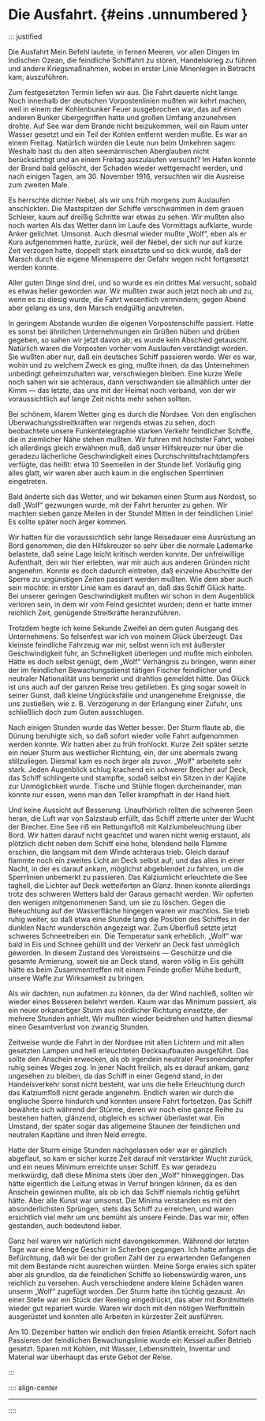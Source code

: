 # Die Ausfahrt. {#eins .unnumbered }

::: justified

Die Ausfahrt Mein Befehl lautete, in fernen Meeren, vor allen Dingen im
Indischen Ozean, die feindliche Schiffahrt zu stören, Handelskrieg zu führen und
andere Kriegsmaßnahmen, wobei in erster Linie Minenlegen in Betracht kam,
auszuführen.

Zum festgesetzten Termin liefen wir aus. Die Fahrt dauerte nicht lange. Noch
innerhalb der deutschen Vorpostenlinien mußten wir kehrt machen, weil in einem
der Kohlenbunker Feuer ausgebrochen war, das auf einen anderen Bunker
übergegriffen hatte und großen Umfang anzunehmen drohte. Auf See war dem Brande
nicht beizukommen, weil ein Raum unter Wasser gesetzt und ein Teil der Kohlen
entfernt werden mußte. Es war an einem Freitag. Natürlich würden die Leute nun
beim Umkehren sagen: Weshalb hast du den alten seemännischen Aberglauben nicht
berücksichtigt und an einem Freitag auszulaufen versucht? Im Hafen konnte der
Brand bald gelöscht, der Schaden wieder wettgemacht werden, und nach einigen
Tagen, am 30. November 1916, versuchten wir die Ausreise zum zweiten Male.

Es herrschte dichter Nebel, als wir uns früh morgens zum Auslaufen anschickten.
Die Mastspitzen der Schiffe verschwammen in dem grauen Schleier, kaum auf
dreißig Schritte war etwas zu sehen. Wir mußten also noch warten Als das Wetter
dann im Laufe des Vormittags aufklarte, wurde Anker gelichtet. Umsonst. Auch
diesmal wieder mußte „Wolf“, eben als er Kurs aufgenommen hatte, zurück, weil
der Nebel, der sich nur auf kurze Zeit verzogen hatte, doppelt stark einsetzte
und so dick wurde, daß der Marsch durch die eigene Minensperre der Gefahr wegen
nicht fortgesetzt werden konnte.

Aller guten Dinge sind drei, und so wurde es ein drittes Mal versucht, sobald es
etwas heller geworden war. Wir mußten zwar auch jetzt noch ab und zu, wenn es zu
diesig wurde, die Fahrt wesentlich vermindern; gegen Abend aber gelang es uns,
den Marsch endgültig anzutreten.

In geringem Abstande wurden die eigenen Vorpostenschiffe passiert. Hatte es
sonst bei ähnlichen Unternehmungen ein Grüßen hüben und drüben gegeben, so sahen
wir jetzt davon ab; es wurde kein Abschied getauscht. Natürlich waren die
Vorposten vorher vom Auslaufen verständigt worden. Sie wußten aber nur, daß ein
deutsches Schiff passieren werde. Wer es war, wohin und zu welchem Zweck es
ging, mußte ihnen, da das Unternehmen unbedingt geheimzuhalten war, verschwiegen
bleiben. Eine kurze Weile noch sahen wir sie achteraus, dann verschwanden sie
allmählich unter der Kimm — das letzte, das uns mit der Heimat noch verband, von
der wir voraussichtlich auf lange Zeit nichts mehr sehen sollten.

Bei schönem, klarem Wetter ging es durch die Nordsee. Von den englischen
Überwachungsstreitkräften war nirgends etwas zu sehen, doch beobachtete unsere
Funkentelegraphie starken Verkehr feindlicher Schiffe, die in ziemlicher Nähe
stehen mußten. Wir fuhren mit höchster Fahrt, wobei ich allerdings gleich
erwähnen muß, daß unser Hilfskreuzer nur über die geradezu lächerliche
Geschwindigkeit eines Durchschnittsfrachtdampfers verfügte, das heißt: etwa 10
Seemeilen in der Stunde lief. Vorläufig ging alles glatt, wir waren aber auch
kaum in die englischen Sperrlinien eingetreten.

Bald änderte sich das Wetter, und wir bekamen einen Sturm aus Nordost, so daß
„Wolf“ gezwungen wurde, mit der Fahrt herunter zu gehen. Wir machten sieben
ganze Meilen in der Stunde! Mitten in der feindlichen Linie! Es sollte später
noch ärger kommen. 

Wir hatten für die voraussichtlich sehr lange Reisedauer eine Ausrüstung an Bord
genommen, die den Hilfskreuzer so sehr über die normale Lademarke belastete, daß
seine Lage leicht kritisch werden konnte. Der unfreiwillige Aufenthalt, den wir
hier erlebten, war mir auch aus anderen Gründen nicht angenehm. Konnte es doch
dadurch eintreten, daß einzelne Abschnitte der Sperre zu ungünstigen Zeiten
passiert werden mußten. Wie dem aber auch sein mochte: in erster Linie kam es
darauf an, daß das Schiff Glück hatte. Bei unserer geringen Geschwindigkeit
mußten wir schon in dem Augenblick verloren sein, in dem wir vom Feind gesichtet
wurden; denn er hatte immer reichlich Zeit, genügende Streitkräfte
heranzuführen.

Trotzdem hegte ich keine Sekunde Zweifel an dem guten Ausgang des Unternehmens.
So felsenfest war ich von meinem Glück überzeugt. Das kleinste feindliche
Fahrzeug war mir, selbst wenn ich mit äußerster Geschwindigkeit fuhr, an
Schnelligkeit überlegen und mußte mich einholen. Hätte es doch selbst genügt,
dem „Wolf“ Verhängnis zu bringen, wenn einer der im feindlichen Bewachungsdienst
tätigen Fischer feindlicher und neutraler Nationalität uns bemerkt und drahtlos
gemeldet hätte. Das Glück ist uns auch auf der ganzen Reise treu geblieben. Es
ging sogar soweit in seiner Gunst, daß kleine Unglücksfälle und unangenehme
Ereignisse, die uns zustießen, wie z. B. Verzögerung in der Erlangung einer
Zufuhr, uns schließlich doch zum Guten ausschlugen.

Nach einigen Stunden wurde das Wetter besser. Der Sturm flaute ab, die Dünung
beruhigte sich, so daß sofort wieder volle Fahrt aufgenommen werden konnte. Wir
hatten aber zu früh frohlockt. Kurze Zeit später setzte ein neuer Sturm aus
westlicher Richtung, ein, der uns abermals zwang stillzuliegen.
Diesmal kam es noch ärger als zuvor. „Wolf“ arbeitete sehr stark. Jeden
Augenblick schlug krachend ein schwerer Brecher auf Deck, das Schiff schlingerte
und stampfte, sodaß selbst ein Sitzen in der Kajüte zur Unmöglichkeit wurde.
Tische und Stühle flogen durcheinander, man konnte nur essen, wenn man den
Teller krampfhaft in der Hand hielt.

Und keine Aussicht auf Besserung. Unaufhörlich rollten die schweren Seen heran,
die Luft war von Salzstaub erfüllt, das Schiff zitterte unter der Wucht der
Brecher. Eine See riß ein Rettungsfloß mit Kalziumbeleuchtung über Bord. Wir
hatten darauf nicht geachtet und waren nicht wenig erstaunt, als plötzlich dicht
neben dem Schiff eine hohe, blendend helle Flamme erschien, die langsam mit dem
Winde achteraus trieb. Gleich darauf flammte noch ein zweites Licht an Deck
selbst auf; und das alles in einer Nacht, in der es darauf ankam, möglichst
abgeblendet zu fahren, um die Sperrlinien unbemerkt zu passieren. Das
Kalziumlicht erleuchtete die See taghell, die Lichter auf Deck wetteiferten an
Glanz. Ihnen konnte allerdings trotz des schweren Wetters bald der Garaus
gemacht werden. Wir opferten den wenigen mitgenommenen Sand, um sie zu löschen.
Gegen die Beleuchtung auf der Wasserfläche hingegen waren wir machtlos. Sie
trieb ruhig weiter, so daß etwa eine Stunde lang die Position des Schiffes in
der dunklen Nacht wunderschön angezeigt war. Zum Überfluß setzte jetzt schweres
Schneetreiben ein. Die Temperatur sank erheblich. „Wolf“ war bald in Eis und
Schnee gehüllt und der Verkehr an Deck fast unmöglich geworden. In diesem
Zustand des Vereistseins — Geschütze und die gesamte Armierung, soweit sie an
Deck stand, waren völlig in Eis gehüllt hätte es beim Zusammentreffen mit einem
Feinde großer Mühe bedurft, unsere Waffe zur Wirksamkeit zu bringen.

Als wir dachten, nun aufatmen zu können, da der Wind nachließ, sollten wir
wieder eines Besseren belehrt werden. Kaum war das Minimum passiert, als ein
neuer orkanartiger Sturm aus nördlicher Richtung einsetzte, der mehrere Stunden
anhielt. Wir mußten wieder beidrehen und hatten diesmal einen Gesamtverlust von
zwanzig Stunden.

Zeitweise wurde die Fahrt in der Nordsee mit allen Lichtern und mit allen
gesetzten Lampen und hell erleuchteten Decksaufbauten ausgeführt. Das sollte den
Anschein erwecken, als ob irgendein neutraler Personendampfer ruhig seines Weges
zog. In jener Nacht freilich, als es darauf ankam, ganz ungesehen zu bleiben, da
das Schiff in einer Gegend stand, in der Handelsverkehr sonst nicht besteht, war
uns die helle Erleuchtung durch das Kalziumfloß nicht gerade angenehm. Endlich
waren wir durch die englische Sperre hindurch und konnten unsere Fahrt
fortsetzen. Das Schiff bewährte sich während der Stürme, deren wir noch eine
ganze Reihe zu bestehen hatten, glänzend, obgleich es schwer überlastet war. Ein
Umstand, der später sogar das allgemeine Staunen der feindlichen und neutralen
Kapitäne und ihren Neid erregte.

Hatte der Sturm einige Stunden nachgelassen oder war er gänzlich abgeflaut, so
kam er sicher kurze Zeit darauf mit verstärkter Wucht zurück, und ein neues
Minimum erreichte unser Schiff. Es war geradezu merkwürdig, daß diese Minima
stets über den „Wolf“ hinweggingen. Das hätte eigentlich die Leitung etwas in
Verruf bringen können, da es den Anschein gewinnen mußte, als ob ich das Schiff
niemals richtig geführt hätte. Aber alle Kunst war umsonst. Die Minima
verstanden es mit den absonderlichsten Sprüngen, stets das Schiff zu erreichen,
und waren ersichtlich viel mehr um uns bemüht als unsere Feinde. Das war mir,
offen gestanden, auch bedeutend lieber.

Ganz heil waren wir natürlich nicht davongekommen. Während der letzten Tage war
eine Menge Geschirr in Scherben gegangen. Ich hatte anfangs die Befürchtung, daß
wir bei der großen Zahl der zu erwartenden Gefangenen mit dem Bestande nicht
ausreichen würden. Meine Sorge erwies sich später aber als grundlos, da die
feindlichen Schiffe so liebenswürdig waren, uns reichlich zu versehen. Auch
verschiedene andere kleine Schäden waren unserm „Wolf“ zugefügt worden. Der
Sturm hatte ihn tüchtig gezaust. An einer Stelle war ein Stück der Reeling
eingedrückt, das aber mit Bordmitteln wieder gut repariert wurde. Waren wir doch
mit den nötigen Werftmitteln ausgerüstet und konnten alle Arbeiten in kürzester
Zeit ausführen.

Am 10. Dezember hatten wir endlich den freien Atlantik erreicht. Sofort nach
Passieren der feindlichen Bewachungslinie wurde ein Kessel außer Betrieb
gesetzt. Sparen mit Kohlen, mit Wasser, Lebensmitteln, Inventar und Material war
überhaupt das erste Gebot der Reise. 

:::

:::: align-center
****
::::

